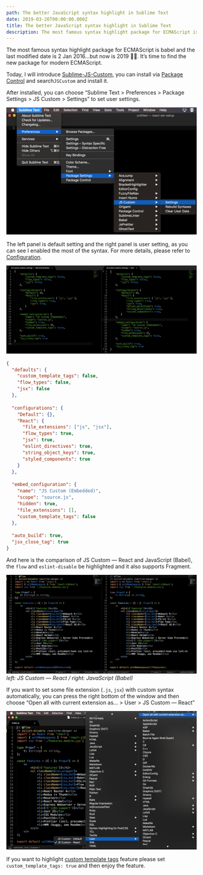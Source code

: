 ```yaml
---
path: The better JavaScript syntax highlight in Sublime Text
date: 2019-03-26T00:00:00.000Z
title: The better JavaScript syntax highlight in Sublime Text
description: The most famous syntax highlight package for ECMAScript is babel and the last modified date is 2 Jan 2016…but now is 2019 🤦‍♂. It’s time to find the new package for modern ECMAScript.
---
```


The most famous syntax highlight package for ECMAScript is babel and the last modified date is 2 Jan 2016…but now is 2019 🤦‍♂. It’s time to find the new package for modern ECMAScript.

Today, I will introduce [Sublime-JS-Custom](https://github.com/Thom1729/Sublime-JS-Custom), you can install via [Package Control](https://packagecontrol.io/installation) and search`JSCustom` and install it.

After installed, you can choose “Sublime Text &gt; Preferences &gt; Package Settings &gt; JS Custom &gt; Settings” to set user settings.

![](./images/1RjKv7I5-4wGesuqYGqlwGQ.png)

The left panel is default setting and the right panel is user setting, as you can see I enabled the most of the syntax. For more details, please refer to [Configuration](https://github.com/Thom1729/Sublime-JS-Custom#configuration).

![](./images/1NjKxXhf4k2eNDbI14AQdDA.png)

```json with comments
{
  "defaults": {
    "custom_template_tags": false,
    "flow_types": false,
    "jsx": false
  },

  "configurations": {
    "Default": {},
    "React": {
      "file_extensions": ["js", "jsx"],
      "flow_types": true,
      "jsx": true,
      "eslint_directives": true,
      "string_object_keys": true,
      "styled_components": true
    }
  },

  "embed_configuration": {
    "name": "JS Custom (Embedded)",
    "scope": "source.js",
    "hidden": true,
    "file_extensions": [],
    "custom_template_tags": false
  },

  "auto_build": true,
  "jsx_close_tag": true
}
```

And here is the comparison of JS Custom — React and JavaScript (Babel), the `flow` and `eslint-disable` be highlighted and it also supports Fragment.

![left: JS Custom — React / right: JavaScript (Babel)](./images/1s0qYYKh8klVsI8O85NOcWw.png)_left: JS Custom — React / right: JavaScript (Babel)_

If you want to set some file extension (`.js`, `jsx`) with custom syntax automatically, you can press the right bottom of the window and then choose “Open all with current extension as… &gt; User &gt; JS Custom — React”

![](./images/150R2qlfoK39ZPUZ5rc5wiQ.png)

If you want to highlight [custom template tags](https://github.com/Thom1729/Sublime-JS-Custom#custom_template_tags-object) feature please set `custom_template_tags: true` and then enjoy the feature.
